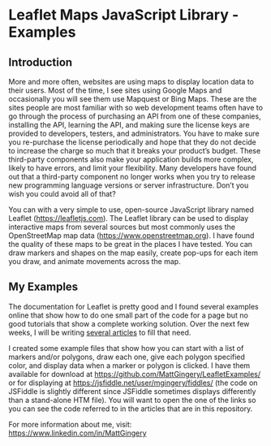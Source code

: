 # Leaflet Maps JavaScript Library - Examples
## Introduction
More and more often, websites are using maps to display location data to their users.  Most of the time, I see sites using Google Maps and occasionally you will see them use Mapquest or Bing Maps.  These are the sites people are most familiar with so web development teams often have to go through the process of purchasing an API from one of these companies, installing the API, learning the API, and making sure the license keys are provided to developers, testers, and administrators.  You have to make sure you re-purchase the license periodically and hope that they do not decide to increase the charge so much that it breaks your product’s budget.  These third-party components also make your application builds more complex, likely to have errors, and limit your flexibility.  Many developers have found out that a third-party component no longer works when you try to release new programming language versions or server infrastructure.  Don’t you wish you could avoid all of that?

You can with a very simple to use, open-source JavaScript library named Leaflet (https://leafletjs.com).  The Leaflet library can be used to display interactive maps from several sources but most commonly uses the OpenStreetMap map data (https://www.openstreetmap.org).  I have found the quality of these maps to be great in the places I have tested.  You can draw markers and shapes on the map easily, create pop-ups for each item you draw, and animate movements across the map.  

## My Examples

The documentation for Leaflet is pretty good and I found several examples online that show how to do one small part of the code for a page but no good tutorials that show a complete working solution.  Over the next few weeks, I will be writing [several articles](https://github.com/MattGingery/LeafletExamples/blob/master/Article_Part1.md "Starting with Part 1") to fill that need.

I created some example files that show how you can start with a list of markers and/or polygons, draw each one, give each polygon specified color, and display data when a marker or polygon is clicked.  I have them available for download at https://github.com/MattGingery/LeafletExamples/ or for displaying at https://jsfiddle.net/user/mgingery/fiddles/ (the code on JSFiddle is slightly different since JSFiddle sometimes displays differently than a stand-alone HTM file).  You will want to open the one of the links so you can see the code referred to in the articles that are in this repository.

For more information about me, visit: 
https://www.linkedin.com/in/MattGingery

